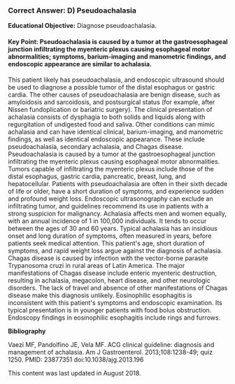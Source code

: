 
### Correct Answer: D) Pseudoachalasia 

**Educational Objective:** Diagnose pseudoachalasia.

#### **Key Point:** Pseudoachalasia is caused by a tumor at the gastroesophageal junction infiltrating the myenteric plexus causing esophageal motor abnormalities; symptoms, barium-imaging and manometric findings, and endoscopic appearance are similar to achalasia.

This patient likely has pseudoachalasia, and endoscopic ultrasound should be used to diagnose a possible tumor of the distal esophagus or gastric cardia. The other causes of pseudoachalasia are benign disease, such as amyloidosis and sarcoidosis, and postsurgical status (for example, after Nissen fundoplication or bariatric surgery). The clinical presentation of achalasia consists of dysphagia to both solids and liquids along with regurgitation of undigested food and saliva. Other conditions can mimic achalasia and can have identical clinical, barium-imaging, and manometric findings, as well as identical endoscopic appearance. These include pseudoachalasia, secondary achalasia, and Chagas disease. Pseudoachalasia is caused by a tumor at the gastroesophageal junction infiltrating the myenteric plexus causing esophageal motor abnormalities. Tumors capable of infiltrating the myenteric plexus include those of the distal esophagus, gastric cardia, pancreatic, breast, lung, and hepatocellular. Patients with pseudoachalasia are often in their sixth decade of life or older, have a short duration of symptoms, and experience sudden and profound weight loss. Endoscopic ultrasonography can exclude an infiltrating tumor, and guidelines recommend its use in patients with a strong suspicion for malignancy.
Achalasia affects men and women equally, with an annual incidence of 1 in 100,000 individuals. It tends to occur between the ages of 30 and 60 years. Typical achalasia has an insidious onset and long duration of symptoms, often measured in years, before patients seek medical attention. This patient's age, short duration of symptoms, and rapid weight loss argue against the diagnosis of achalasia.
Chagas disease is caused by infection with the vector-borne parasite Trypanosoma cruzi in rural areas of Latin America. The major manifestations of Chagas disease include enteric myenteric destruction, resulting in achalasia, megacolon, heart disease, and other neurologic disorders. The lack of travel and absence of other manifestations of Chagas disease make this diagnosis unlikely.
Eosinophilic esophagitis is inconsistent with this patient's symptoms and endoscopic examination. Its typical presentation is in younger patients with food bolus obstruction. Endoscopy findings in eosinophilic esophagitis include rings and furrows.

**Bibliography**

Vaezi MF, Pandolfino JE, Vela MF. ACG clinical guideline: diagnosis and management of achalasia. Am J Gastroenterol. 2013;108:1238-49; quiz 1250. PMID: 23877351 doi:10.1038/ajg.2013.196

This content was last updated in August 2018.
